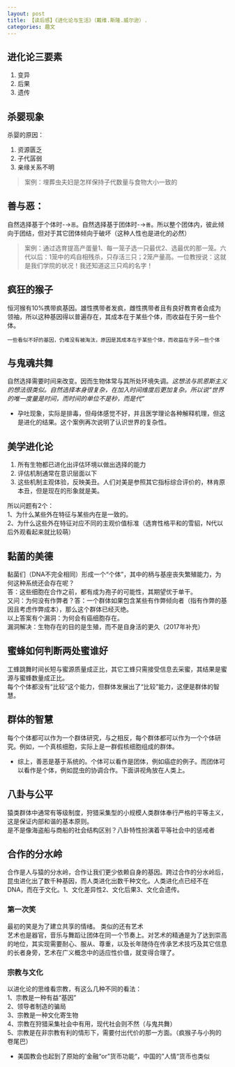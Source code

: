 ```yaml
---
layout: post
title: 【读后感】《进化论与生活》（戴维.斯隆.威尔逊）.
categories: 趣文
---
```



## 进化论三要素
1. 变异
2. 后果
3. 遗传

## 杀婴现象

杀婴的原因：
1. 资源匮乏
2. 子代孱弱
3. 亲缘关系不明

> 案例：埋葬虫夫妇是怎样保持子代数量与食物大小一致的

## 善与恶：

自然选择基于个体时-→`恶`。自然选择基于团体时-→`善`。所以整个团体内，彼此倾向于团结，但对于其它团体倾向于破坏（这种人性也是进化的必然）

>案例：通过选育提高产蛋量1、每一笼子选一只最优2、选最优的那一笼。六代以后：1笼中的鸡自相残杀，只存活三只；2笼产量高。一位教授说：这就是我们学院的状况！我还知道这三只鸡的名字！

## 疯狂的猴子

恒河猴有10%携带疯基因。雄性携带者发疯，雌性携带者且有良好教育者会成为领袖，所以这种基因得以普遍存在，其成本在于某些个体，而收益在于另一些个体。

`一些看似不好的基因，仍难没有被淘汰，原因是其成本在于某些个体，而收益在于另一些个体`

## 与鬼魂共舞

自然选择需要时间来改变。因而生物体常与其所处环境失调。*这想法与凯恩斯主义的想法很类似。自然选择本身很复杂，在加入时间维度后更加复杂。所以说“世界的唯一度量是时间，而时间的单位不是秒，而是代”*

- 孕吐现象，实际是排毒，但母体感觉不好，并且医学理论各种解释机理，但这是进化的结果。这个案例再次说明了认识世界的复杂性。

## 美学进化论

1. 所有生物都已进化出评估环境以做出选择的能力
2. 评估机制通常在意识层面以下
3. 这些机制主观体验，反映美丑。人们对美是参照其它指标综合评价的，林肯原本丑，但是现在的形象就是美。

所以问题有2个：  
1、为什么某些外在特征与某些内在是一致的。  
2、为什么这些外在特征对应不同的主观价值标准（选育性格平和的雪貂，N代以后外观看起来就比较萌）  

## 黏菌的美德

黏菌们（DNA不完全相同）形成一个“个体”，其中的柄与基座丧失繁殖能力，为何这种系统还会存在呢？  
答：这些细胞在合作之前，都有成为孢子的可能性，其期望优于单干。  
又问：为何没有作弊者？答：一个群体如果包含某些有作弊倾向者（指有作弊的基因且考虑作弊成本），那么这个群体已经灭绝。  
以上答案有个漏洞：为何会有癌细胞存在。  
漏洞解决：生物存在的目的是生殖，而不是自身活的更久（2017年补充）

## 蜜蜂如何判断两处蜜谁好

工蜂跳舞时间长短与蜜源质量成正比，其它工蜂只需接受信息去采蜜，其结果是蜜源与蜜蜂数量成正比。  
每个个体都没有“比较”这个能力，但群体发展出了“比较”能力，这便是群体的智慧。

## 群体的智慧
每个个体都可以作为一个群体研究，与之相反，每个群体都可以作为一个个体研究。例如，一个真核细胞，实际上是一群假核细胞组成的群体。

- 综上，善恶是基于系统的。个体可以看作是团体，例如癌症的例子。而团体可以看作是个体，例如昆虫的协调合作。下面讲视角放在人类上。

## 八卦与公平

猿类群体中通常有等级制度，狩猎采集型的小规模人类群体奉行严格的平等主义，这是保证内部和谐的基本原则。  
是不是像海盗船与商船的社会结构区别？八卦特性扮演着平等社会中的惩戒者

## 合作的分水岭

合作是人与猿的分水岭，合作让我们更少依赖自身的基因。跨过合作的分水岭后，昆虫进化出了数千种基因，而人类进化出数千种文化。人类进化点已经不在DNA，而在于文化。1、文化差异性2、文化后果3、文化会遗传。

### 第一次笑
最初的笑是为了建立共享的情绪。
类似的还有艺术  
艺术也是器官，音乐与舞蹈让团体在同一个节奏上。对艺术的精通是为了达到崇高的地位，其实现需要耐心、服从、尊重，以及长年随侍在传承艺术技巧及其它信息的长者身旁，艺术在广义概念中的适应性价值，就变得合理了。

### 宗教与文化
以进化论的思维看宗教，有这么几种不同的看法：  
1、宗教是一种有益“基因”  
2、领导者制造的骗局  
3、宗教是一种文化寄生物  
4、宗教在狩猎采集社会中有用，现代社会则不然（与鬼共舞）  
5、宗教是在非宗教有利的情形下，需要付出代价的那一方面。（疯猴子与小狗的卷尾巴）



- 美国教会也起到了原始的’金融“or”货币功能“，中国的”人情“货币也类似

